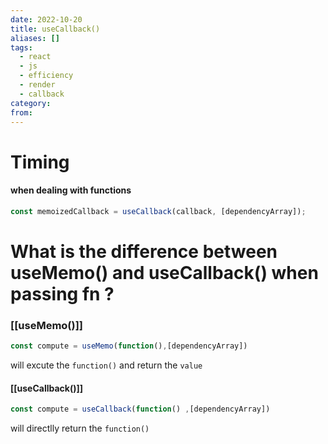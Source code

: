 ```yaml
---
date: 2022-10-20
title: useCallback()
aliases: []
tags:
  - react
  - js
  - efficiency
  - render
  - callback
category: 
from: 
---
```

# Timing
#### when dealing with functions

```js
const memoizedCallback = useCallback(callback, [dependencyArray]);
```

# What is the difference between useMemo() and useCallback() when passing fn ?
### [[useMemo()]]

```js
const compute = useMemo(function(),[dependencyArray])

```
will excute the `function()` and return the `value`

#### [[useCallback()]]

```js
const compute = useCallback(function() ,[dependencyArray])
```
will directlly return the `function()`


